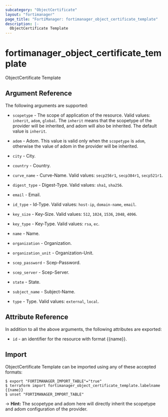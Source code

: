 ```yaml
---
subcategory: "ObjectCertificate"
layout: "fortimanager"
page_title: "FortiManager: fortimanager_object_certificate_template"
description: |-
  ObjectCertificate Template
---
```


# fortimanager_object_certificate_template
ObjectCertificate Template

## Argument Reference


The following arguments are supported:

* `scopetype` - The scope of application of the resource. Valid values: `inherit`, `adom`, `global`. The `inherit` means that the scopetype of the provider will be inherited, and adom will also be inherited. The default value is `inherit`.
* `adom` - Adom. This value is valid only when the `scopetype` is `adom`, otherwise the value of adom in the provider will be inherited.

* `city` - City.
* `country` - Country.
* `curve_name` - Curve-Name. Valid values: `secp256r1`, `secp384r1`, `secp521r1`.

* `digest_type` - Digest-Type. Valid values: `sha1`, `sha256`.

* `email` - Email.
* `id_type` - Id-Type. Valid values: `host-ip`, `domain-name`, `email`.

* `key_size` - Key-Size. Valid values: `512`, `1024`, `1536`, `2048`, `4096`.

* `key_type` - Key-Type. Valid values: `rsa`, `ec`.

* `name` - Name.
* `organization` - Organization.
* `organization_unit` - Organization-Unit.
* `scep_password` - Scep-Password.
* `scep_server` - Scep-Server.
* `state` - State.
* `subject_name` - Subject-Name.
* `type` - Type. Valid values: `external`, `local`.



## Attribute Reference

In addition to all the above arguments, the following attributes are exported:
* `id` - an identifier for the resource with format {{name}}.

## Import

ObjectCertificate Template can be imported using any of these accepted formats:
```
$ export "FORTIMANAGER_IMPORT_TABLE"="true"
$ terraform import fortimanager_object_certificate_template.labelname {{name}}
$ unset "FORTIMANAGER_IMPORT_TABLE"
```
-> **Hint:** The scopetype and adom here will directly inherit the scopetype and adom configuration of the provider.
